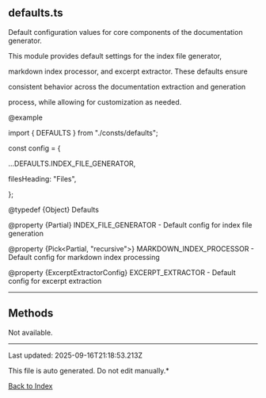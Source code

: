 ## defaults.ts





 Default configuration values for core components of the documentation generator.



 This module provides default settings for the index file generator,

 markdown index processor, and excerpt extractor. These defaults ensure

 consistent behavior across the documentation extraction and generation

 process, while allowing for customization as needed.



 @example

 import { DEFAULTS } from "./consts/defaults";

 const config = {

   ...DEFAULTS.INDEX_FILE_GENERATOR,

   filesHeading: "Files",

 };



 @typedef {Object} Defaults

 @property {Partial<IndexFileGeneratorConfig>} INDEX_FILE_GENERATOR - Default config for index file generation

 @property {Pick<Partial<MarkdownIndexProcessorConfig>, "recursive">} MARKDOWN_INDEX_PROCESSOR - Default config for markdown index processing

 @property {ExcerptExtractorConfig} EXCERPT_EXTRACTOR - Default config for excerpt extraction

 



---



## Methods



Not available.



---



Last updated: 2025-09-16T21:18:53.213Z



This file is auto generated. Do not edit manually.*



[Back to Index](./index.md)